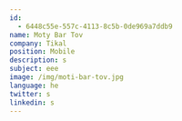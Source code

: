 ```yaml
---
id:
  - 6448c55e-557c-4113-8c5b-0de969a7ddb9
name: Moty Bar Tov
company: Tikal
position: Mobile
description: s
subject: eee
image: /img/moti-bar-tov.jpg
language: he
twitter: s
linkedin: s
---
```


